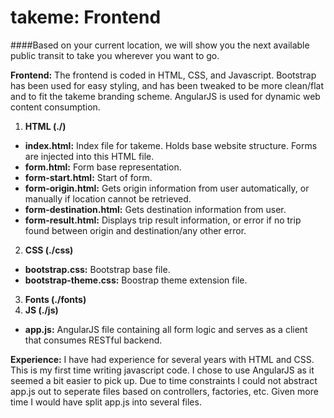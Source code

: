 takeme: Frontend
===============
####Based on your current location, we will show you the next available public transit to take you wherever you want to go.

**Frontend:** The frontend is coded in HTML, CSS, and Javascript. Bootstrap has been used for easy styling, and has been tweaked to be more clean/flat and to fit the takeme branding scheme. AngularJS is used for dynamic web content consumption.

1. **HTML (./)**
  * **index.html:** Index file for takeme. Holds base website structure. Forms are injected into this HTML file.
  * **form.html:** Form base representation.
  * **form-start.html:** Start of form.
  * **form-origin.html:** Gets origin information from user automatically, or manually if location cannot be retrieved.
  * **form-destination.html:** Gets destination information from user.
  * **form-result.html:** Displays trip result information, or error if no trip found between origin and destination/any other error.
2. **CSS (./css)**
  * **bootstrap.css:** Bootstrap base file.
  * **bootstrap-theme.css:** Boostrap theme extension file.
3. **Fonts (./fonts)**
4. **JS (./js)**
  * **app.js:** AngularJS file containing all form logic and serves as a client that consumes RESTful backend.

**Experience:** I have had experience for several years with HTML and CSS. This is my first time writing javascript code. I chose to use AngularJS as it seemed a bit easier to pick up. Due to time constraints I could not abstract app.js out to seperate files based on controllers, factories, etc. Given more time I would have split app.js into several files.